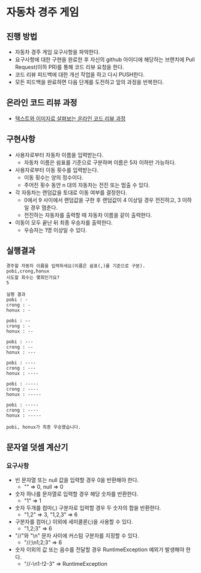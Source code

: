 # 자동차 경주 게임
## 진행 방법
* 자동차 경주 게임 요구사항을 파악한다.
* 요구사항에 대한 구현을 완료한 후 자신의 github 아이디에 해당하는 브랜치에 Pull Request(이하 PR)를 통해 코드 리뷰 요청을 한다.
* 코드 리뷰 피드백에 대한 개선 작업을 하고 다시 PUSH한다.
* 모든 피드백을 완료하면 다음 단계를 도전하고 앞의 과정을 반복한다.

## 온라인 코드 리뷰 과정
* [텍스트와 이미지로 살펴보는 온라인 코드 리뷰 과정](https://github.com/next-step/nextstep-docs/tree/master/codereview)

## 구현사항
- 사용자로부터 자동차 이름을 입력받는다.
  - 자동차 이름은 쉼표를 기준으로 구분하며 이름은 5자 이하만 가능하다.
- 사용자로부터 이동 횟수를 입력받는다.
  - 이동 횟수는 양의 정수이다.
  - 주어진 횟수 동안 n 대의 자동차는 전진 또는 멈출 수 있다.
- 각 자동차는 랜덤값을 토대로 이동 여부를 결정한다.
  - 0에서 9 사이에서 랜덤값을 구한 후 랜덤값이 4 이상일 경우 전진하고, 3 이하일 경우 멈춘다.
  - 전진하는 자동차를 출력할 때 자동차 이름을 같이 출력한다.
- 이동이 모두 끝난 뒤 최종 우승자를 출력한다.
  - 우승자는 1명 이상일 수 있다.


## 실행결과
```
경주할 자동차 이름을 입력하세요(이름은 쉼표(,)를 기준으로 구분).
pobi,crong,honux
시도할 회수는 몇회인가요?
5

실행 결과
pobi : -
crong : -
honux : -

pobi : --
crong : -
honux : --

pobi : ---
crong : --
honux : ---

pobi : ----
crong : ---
honux : ----

pobi : -----
crong : ----
honux : -----

pobi : -----
crong : ----
honux : -----

pobi, honux가 최종 우승했습니다.
```

## 문자열 덧셈 계산기
### 요구사항
- 빈 문자열 또는 null 값을 입력할 경우 0을 반환해야 한다.
    - "" => 0, null => 0
- 숫자 하나를 문자열로 입력할 경우 해당 숫자를 반환한다.
  - "1" => 1
- 숫자 두개를 컴마(,) 구분자로 입력할 경우 두 숫자의 합을 반환한다.
  - "1,2" => 3, "1,2,3" => 6
- 구분자를 컴마(,) 이외에 세미콜론(;)을 사용할 수 있다.
  - "1,2;3" => 6
- "//"와 "\n" 문자 사이에 커스텀 구분자를 지정할 수 있다.
  - "//;\n1;2;3" => 6
- 숫자 이외의 값 또는 음수를 전달할 경우 RuntimeException 예외가 발생해야 한다.
  - "//-\n1-!2-3" => RuntimeException